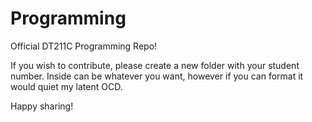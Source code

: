 # Programming
Official DT211C Programming Repo!

If you wish to contribute, please create a new folder with your student number. Inside can be whatever you want, however if you can format it would quiet my latent OCD.

Happy sharing!
